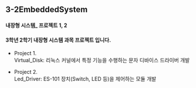 ## 3-2EmbeddedSystem
#### 내장형 시스템_ 프로젝트 1, 2

#### 3학년 2학기 내장형 시스템 과목 프로젝트 입니다. 

- Project 1.<br/>
  Virtual_Disk: 리눅스 커널에서 특정 기능을 수행하는 문자 디바이스 드라이버 개발

- Project 2.<br/>
  Led_Driver: ES-101 장치(Switch, LED 등)을 제어하는 모듈 개발

